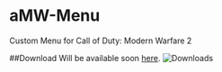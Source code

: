 # aMW-Menu
Custom Menu for Call of Duty: Modern Warfare 2

##Download
Will be available soon [here](https://github.com/Bluscream/aMW-Menu/releases/latest). ![Downloads](https://img.shields.io/github/downloads/Bluscream/aMW-Menu/total.svg)

